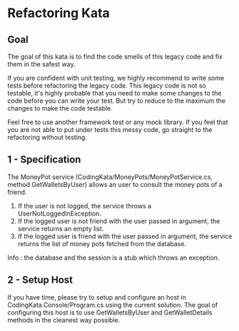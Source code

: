 ﻿# Refactoring Kata

## Goal
The goal of this kata is to find the code smells of this legacy code and fix them in the safest way.

If you are confident with unit testing, we highly recommend to write some tests before refactoring the legacy code.
This legacy code is not so testable, it's highly probable that you need to make some changes to the code before you can write your test.
But try to reduce to the maximum the changes to make the code testable.

Feel free to use another framework test or any mock library.
If you feel that you are not able to put under tests this messy code, go straight to the refactoring without testing.

## 1 - Specification
The MoneyPot service (CodingKata/MoneyPots/MoneyPotService.cs, method GetWalletsByUser) allows an user to consult the money pots of a friend.

1. If the user is not logged, the service throws a UserNotLoggedInException.
2. If the logged user is not friend with the user passed in argument, the service returns an empty list.
3. If the logged user is friend with the user passed in argument, the service returns the list of money pots fetched from the database.

Info : the database and the session is a stub which throws an exception.

## 2 - Setup Host
If you have time, please try to setup and configure an host in CodingKata.Console/Program.cs using the current solution. The goal of configuring this host is to use GetWalletsByUser and GetWalletDetails methods in the cleanest way possible.